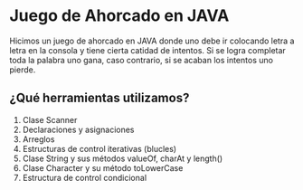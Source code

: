 # Juego de Ahorcado en JAVA

Hicimos un juego de ahorcado en JAVA donde uno debe ir colocando letra a letra en la consola y tiene cierta catidad de intentos. Si se logra completar toda la palabra uno gana, caso contrario, si se acaban los intentos uno pierde.

## ¿Qué herramientas utilizamos?
1. Clase Scanner
2. Declaraciones y asignaciones
3. Arreglos
4. Estructuras de control iterativas (blucles)
5. Clase String y sus métodos valueOf, charAt y length()
6. Clase Character y su método toLowerCase
7. Estructura de control condicional
